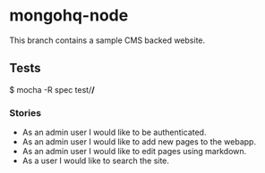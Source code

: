 mongohq-node
============

This branch contains a sample CMS backed website.

## Tests
  $ mocha -R spec test/**/**

### Stories

- As an admin user I would like to be authenticated.
- As an admin user I would like to add new pages to the webapp.
- As an admin user I would like to edit pages using markdown.
- As a user I would like to search the site.
